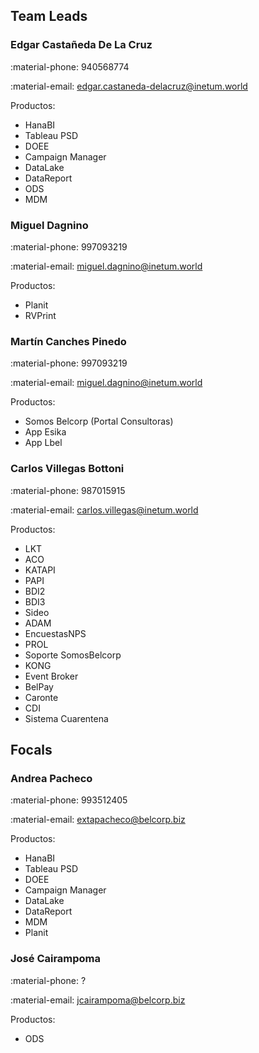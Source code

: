 ## Team Leads
### Edgar Castañeda De La Cruz
:material-phone: 940568774

:material-email: edgar.castaneda-delacruz@inetum.world

Productos:

* HanaBI
* Tableau PSD
* DOEE 
* Campaign Manager 
* DataLake
* DataReport
* ODS
* MDM

### Miguel Dagnino
:material-phone: 997093219

:material-email: miguel.dagnino@inetum.world

Productos:

* Planit
* RVPrint


### Martín Canches Pinedo
:material-phone: 997093219

:material-email: miguel.dagnino@inetum.world

Productos:

* Somos Belcorp (Portal Consultoras)
* App Esika 
* App Lbel

### Carlos Villegas Bottoni 

:material-phone: 987015915

:material-email: carlos.villegas@inetum.world

Productos:

* LKT
* ACO
* KATAPI
* PAPI
* BDI2
* BDI3
* Sideo
* ADAM
* EncuestasNPS
* PROL
* Soporte SomosBelcorp
* KONG
* Event Broker
* BelPay
* Caronte
* CDI
* Sistema Cuarentena

## Focals
### Andrea Pacheco

:material-phone: 993512405

:material-email: extapacheco@belcorp.biz

Productos:

* HanaBI
* Tableau PSD
* DOEE 
* Campaign Manager 
* DataLake
* DataReport
* MDM
* Planit

### José Cairampoma
:material-phone: ?

:material-email: jcairampoma@belcorp.biz

Productos:

* ODS
